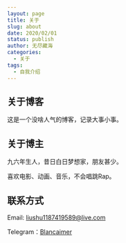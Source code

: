 ```yaml
---
layout: page
title: 关于
slug: about
date: 2020/02/01
status: publish
author: 无尽藏海
categories: 
  - 关于
tags: 
  - 自我介绍
---
```


## 关于博客

这是一个没啥人气的博客，记录大事小事。

## 关于博主

九六年生人，昔日白日梦想家，朋友甚少。

喜欢电影、动画、音乐，不会唱跳Rap。

## 联系方式

Email: <a href="mailto:liushu1187419589@live.com">liushu1187419589@live.com</a>

Telegram：[Blancaimer](https://t.me/Blancaimer)
